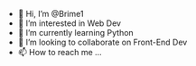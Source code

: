 - 👋 Hi, I’m @Brime1
- 👀 I’m interested in Web Dev
- 🌱 I’m currently learning Python
- 💞️ I’m looking to collaborate on Front-End Dev
- 📫 How to reach me ...

<!---
Brime1/Brime1 is a ✨ special ✨ repository because its `README.md` (this file) appears on your GitHub profile.
You can click the Preview link to take a look at your changes.
--->
